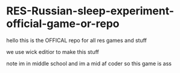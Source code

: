 # RES-Russian-sleep-experiment-official-game-or-repo

hello this is the OFFICAL repo for all res games and stuff

we use wick editior to make this stuff

note im in middle school and im a mid af coder so this game is ass
